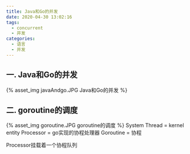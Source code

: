 ```yaml
---
title: Java和Go的并发
date: 2020-04-30 13:02:16
tags:
  - concurrent
  - 并发
categories: 
  - 语言
  - 并发  
---
```


<p></p>
<!-- more -->

## 一. Java和Go的并发
{% asset_img javaAndgo.JPG Java和Go的并发 %}

## 二. goroutine的调度

{% asset_img goroutine.JPG goroutine的调度 %}
System Thread = kernel entity
Processor = go实现的协程处理器
Goroutine = 协程

Processor挂载着一个协程队列


